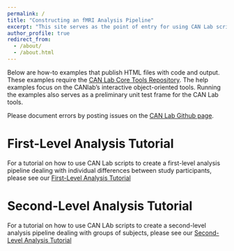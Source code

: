 ```yaml
---
permalink: /
title: "Constructing an fMRI Analysis Pipeline"
excerpt: "This site serves as the point of entry for using CAN Lab scripts to build an fMRI first- and second-level analysis pipeline"
author_profile: true
redirect_from: 
  - /about/
  - /about.html
---
```



Below are how-to examples that publish HTML files with code and output. These examples require the [CAN Lab Core Tools Repository](https://github.com/canlab/CanlabCore). The help examples focus on the CANlab’s interactive object-oriented tools.
Running the examples also serves as a preliminary unit test frame for the CAN Lab tools.

Please document errors by posting issues on the [CAN Lab Github page](https://github.com/canlab/CanlabScripts/issues).

First-Level Analysis Tutorial
======
For a tutorial on how to use CAN Lab scripts to create a first-level analysis pipeline dealing with individual differences between study participants,
please see our [First-Level Analysis Tutorial](/first_level.md)


Second-Level Analysis Tutorial
======
For a tutorial on how to use CAN LAb scripts to create a second-level analysis pipeline dealing with groups of subjects, please see our [Second-Level 
Analysis Tutorial](/second_level.md)